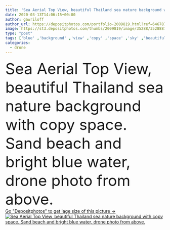 ```yaml
---
title: 'Sea Aerial Top View, beautiful Thailand sea nature background with copy space. Sand beach and bright blue water, drone photo from above.'
date: 2020-03-13T14:06:15+00:00
author: gawriloff
author_url: https://depositphotos.com/portfolio-2009819.html?ref=64678756
image: https://st3.depositphotos.com/thumbs/2009819/image/35288/352888722/api_thumb_450.jpg?forcejpeg=true
type: "post"
tags: ['blue' ,'background' ,'view' ,'copy' ,'space' ,'sky' ,'beautiful' ,'bright' ,'travel' ,'summer' ,'nature' ,'water' ,'sea' ,'turquoise' ,'tropical' ,'landscape' ,'bay' ,'beach' ,'coast' ,'ocean' ,'rock' ,'shore' ,'tourism' ,'sand' ,'vacation' ,'top' ,'resort' ,'paradise' ,'asia' ,'thailand' ,'above' ,'boat' ,'cliff' ,'island' ,'lagoon' ,'destination' ,'aerial' ,'foto' ,'andaman' ,'drone' ,'thai' ,'krabi' ,'Railay' ,'pranang' ]
categories: 
  - drone
---
```

<div aling="center">
            <font size="60"> Sea Aerial Top View, beautiful Thailand sea nature background with copy space. Sand beach and bright blue water, drone photo from above.</font>   
</div>
<div>
    <a href='https://st3.depositphotos.com/thumbs/2009819/image/35288/352888722/api_thumb_450.jpg?forcejpeg=true?ref=64678756' target=_blank > Go "Depositphotos" to get lage size of this picture ->
        <img href='https://st3.depositphotos.com/thumbs/2009819/image/35288/352888722/api_thumb_450.jpg?forcejpeg=true?ref=64678756' src='https://st3.depositphotos.com/2009819/35288/i/950/depositphotos_352888722-stock-photo-sea-aerial-top-view-beautiful.jpg?forcejpeg=true' alt='Sea Aerial Top View, beautiful Thailand sea nature background with copy space. Sand beach and bright blue water, drone photo from above.' >
    </a>
</div>
